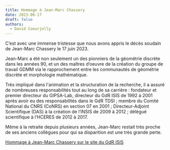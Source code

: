 ```yaml
---
title: Hommage à Jean-Marc Chassery
date: 2023-06-17
draft: false
authors:
  - David Coeurjolly
---
```


C’est avec une immense tristesse que nous avons appris le décès soudain de Jean-Marc Chassery le 17 juin 2023.

Jean-Marc a été non seulement un des pionniers de la géométrie discrète dans les années 90, et un des maîtres d’oeuvre de la création du groupe de travail GDMM via le rapprochement entre les communautés de géométrie discrète et morphologie mathématique.

Très impliqué dans l'animation et la structuration de la recherche, il a assuré de nombreuses responsabilités tout au long de sa carrière : fondateur et premier directeur du GIPSA-Lab, directeur du GdR ISIS de 1992 à 2001 après avoir eu des responsabilités dans le GdR TDSI ; membre du Comité National du CNRS (CoNRS) en section 07 en 2001 ; Directeur-Adjoint Scientifique (DAS) à la création de l’INSIS de 2009 à 2012 ; délégué scientifique à l’HCERES de 2012 à 2017.


Même à la retraite depuis plusieurs années, Jean-Marc restait très proche de ses anciens collègues pour qui sa disparition est une très grande perte.

[Hommage à Jean-Marc Chassery sur le site du GdR ISIS](https://www.gdr-isis.fr/index.php/hommage-a-jean-marc-chassery/)